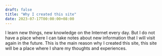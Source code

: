 ```yaml
---
draft: false
title: "Why I created this site"
date: 2023-07-17T00:00:00+08:00
---
```


I learn new things, new knowledge on the Internet every day. But I do not have a place where I can take notes about new information that I will visit again in the future. This is the main reason why I created this site, this site will be a place where I share my thoughts and experiences.